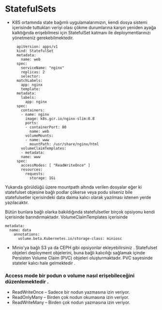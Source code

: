 # StatefulSets 

* K8S ortamında state bağımlı uygulamalarımızın, kendi dosya sistemi içerisinde tuttukları veriyi olası çökme durumlarına karşın yeniden ayağa kalktığında erişebilmesi için StatefulSet katmanı ile deploymentlarınızı yönetmeniz gerekebilmektedir. 


	    apiVersion: apps/v1
	    kind: StatefulSet
	    metadata:
	      name: web
	    spec:
	      serviceName: "nginx"
	      replicas: 2
	      selector:
		matchLabels:
		  app: nginx
	      template:
		metadata:
		  labels:
		    app: nginx
		spec:
		  containers:
		  - name: nginx
		    image: k8s.gcr.io/nginx-slim:0.8
		    ports:
		    - containerPort: 80
		      name: web
		    volumeMounts:
		    - name: www
		      mountPath: /usr/share/nginx/html
	      volumeClaimTemplates:
	      - metadata:
		  name: www
		spec:
		  accessModes: [ "ReadWriteOnce" ]
		  resources:
		    requests:
		      storage: 1Gi



Yukarıda görüldüğü üzere mountpath altında verilen dosyalar eğer ki statefulset objesine bağlı podlar çökerse veya podu silseniz bile statefulsetler içerisindeki data daima kalıcı olarak yazılması istenen yerde yazılacaktır. 

Bütün bunlara bağlı olarka bakıldığında statefulsetler birçok opsiyonu kendi içerisinde barındırmaktadır. 
 VolumeClaimTemplates içerisinde  

	metadata:
      name: data
        annotations:
          volume.beta.Kubernetes.io/storage-class: miniosc
          
          
          
* Minio'ya bağlı S3 ya da CEPH gibi opsiyonlar ekleyebilirsiniz . Statefulset objeleri deployment objelerini, buna bağlı kalıcılığı sağlamak içinde Persisten Volume Claim (PVC) objeleri oluşturmaktadır. PVC sayesinde stateler kalıcı hale gelmektedir .

### Access mode bir podun o volume nasıl erişebileceğini düzenlemektedir . 

* ReadWriteOnce – Sadece bir nodun yazmasına izin veriyor.
* ReadOnlyMany –  Birden çok nodun okumasına izin veriyor.
* ReadWriteMany – Birden çok nodun yazmasına izin veriyor.

